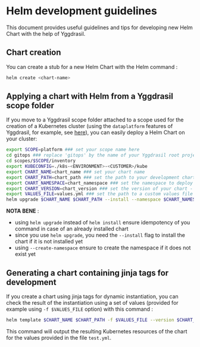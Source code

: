 # Helm development guidelines

This document provides useful guidelines and tips for developing new Helm Chart with the help of Yggdrasil.

## Chart creation

You can create a stub for a new Helm Chart with the Helm command :

```bash
helm create <chart-name>
```

## Applying a chart with Helm from a Yggdrasil scope folder

If you move to a Yggdrasil scope folder attached to a scope used for the creation of a Kubernetes cluster (using the `dataplatform` features of Yggdrasil, for example, see [here](./platform.md)), you can easily deploy a Helm Chart on your cluster:

```bash
export SCOPE=platform ### set your scope name here
cd gitops ### replace 'gitops' by the name of your Yggdrasil root project
cd scopes/$SCOPE/inventory
export KUBECONFIG=./k8s-<ENVIRONMENT>-<CUSTOMER>/kube
export CHART_NAME=chart_name ### set your chart name
export CHART_PATH=chart_path ### set the path to your development chart folder (absolute or relative)
export CHART_NAMESPACE=chart_namespace ### set the namespace to deploy your chart
export CHART_VERSION=chart_version ### set the version of your chart - should match the version declared in your Chart folder
export VALUES_FILE=values.yml ### set the path to a custom values file
helm upgrade $CHART_NAME $CHART_PATH --install --namespace $CHART_NAMESPACE --create-namespace -f $VALUES_FILE --version $CHART_VERSION
```

__NOTA BENE__ :

- using `helm upgrade` instead of `helm install` ensure idempotency of you command in case of an already installed chart
- since you use `helm upgrade`, you need the `--install` flag to install the chart if it is not installed yet
- using `--create-namespace` ensure to create the namespace if it does not exist yet

## Generating a chart containing jinja tags for development

If you create a chart using jinja tags for dynamic instantiation, you can check the result of the instantiation using a set of values (provided for example using `-f $VALUES_FILE` option) with this command :

```bash
helm template $CHART_NAME $CHART_PATH -f $VALUES_FILE --version $CHART_VERSION > test.yml
```

This command will output the resulting Kubernetes resources of the chart for the values provided in the file `test.yml`.